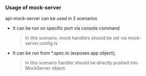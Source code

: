 ### Usage of mock-server

api-mock-server can be used in 2 scenarios
  - It can be run on specific port via console command
    > In this scenario, mock handlers should be set via mock-server.config.ts
  - It can be run from *.spec.ts (exposes app object);
    > In this scenario handler should be directly pushed into MockServer object.